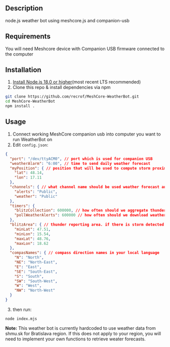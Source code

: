 ## Description
node.js weather bot using meshcore.js and companion-usb

## Requirements
You will need Meshcore device with Companion USB firmware connected to the computer

## Installation
1. [Install Node.js 18.0 or higher](https://nodejs.org/en/download/)(most recent LTS recommended)
2. Clone this repo & install dependencies via npm
```sh
git clone https://github.com/recrof/MeshCore-WeatherBot.git
cd MeshCore-WeatherBot
npm install .
```

## Usage
1. Connect working MeshCore companion usb into computer you want to run WeatherBot on
2. Edit `config.json`:
```json
{
  "port": "/dev/ttyACM0", // port which is used for companion USB
  "weatherAlarm": "6:00", // time to send daily weather forecast
  "myPosition": { // position that will be used to compute storm proximity alert
    "lat": 48.14, 
    "lon": 17.11
  },
  "channels": { // what channel name should be used weather forecast and alerts
    "alerts": "Public",
    "weather": "Public"
  },
  "timers": { 
    "blitzCollection": 600000, // how often should we aggregate thunder data for evaluation
    "pollWeatherAlerts": 600000 // how often should we download weather altert data
  },
  "blitzArea": { // thunder reporting area. if there is storm detected inside, report it
    "minLat": 47.51,
    "minLon": 15.54,
    "maxLat": 48.76,
    "maxLon": 18.62
  },
  "compasNames": { // compass direction names in your local language
    "N": "North",
    "NE": "North-East",
    "E": "East",
    "SE": "South-East",
    "S": "South",
    "SW": "South-West",
    "W": "West",
    "NW": "North-West"
  }
}
```
3. then run:
```
node index.mjs
```

**Note:**
This weather bot is currently hardcoded to use weather data from shmu.sk for Bratislava region.
If this does not apply to your region, you will need to implement your own functions to retrieve weater forecasts.
